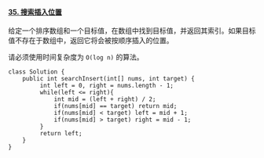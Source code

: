 #### [35. 搜索插入位置](https://leetcode.cn/problems/search-insert-position/)

给定一个排序数组和一个目标值，在数组中找到目标值，并返回其索引。如果目标值不存在于数组中，返回它将会被按顺序插入的位置。

请必须使用时间复杂度为 `O(log n)` 的算法。

```
class Solution {
    public int searchInsert(int[] nums, int target) {
         int left = 0, right = nums.length - 1;
         while(left <= right){
             int mid = (left + right) / 2;
             if(nums[mid] == target) return mid;
             if(nums[mid] < target) left = mid + 1;
             if(nums[mid] > target) right = mid - 1;
         }
         return left;
    }
}
```

